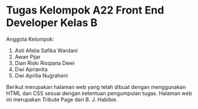 # Tugas Kelompok A22 Front End Developer Kelas B 

Anggota Kelompok:
1. Asti Afelia Safika Wardani
2. Awan Pijar
3. Dian Riski Risqiana Dewi
4. Dwi Aprianita
5. Dwi Aprilia Nugraheni

Berikut merupakan halaman web yang telah dibuat dengan menggunakan HTML dan CSS sesuai dengan ketentuan pengumpulan tugas. Halaman web ini merupakan Tribute Page dari B. J. Habibie. 
